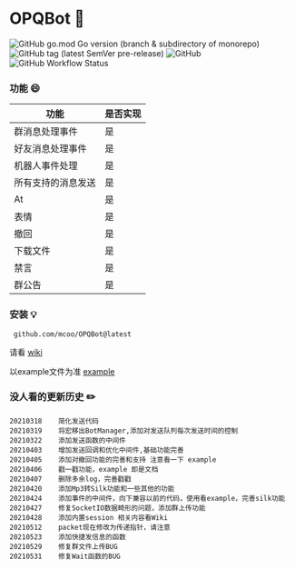 # OPQBot 🎉
![GitHub go.mod Go version (branch & subdirectory of monorepo)](https://img.shields.io/github/go-mod/go-version/mcoo/OPQBot/master?filename=go.mod&style=for-the-badge&logo=go) ![GitHub tag (latest SemVer pre-release)](https://img.shields.io/github/v/tag/mcoo/OPQBot?include_prereleases&style=for-the-badge&logo=data:image/png;base64,iVBORw0KGgoAAAANSUhEUgAAABAAAAAQCAYAAAAf8/9hAAAA1klEQVQ4T6XTvQ3CMBCG4fdKRgCxBQvQMgAZggUQFdDBCAxAAz1INGQAKCnYgR0O2VjBSc5JBCn98+Tusy2qegXG1L8HcAF2IvI05v2QqKqmJsP4C5iJyNFaFwM5sAeGwNJYnFlIDGxEZOE2quoJmHRBYmAtIqsA3IBRorVSJdUMzkAvEWrsFYgDmv7WlK9HHODKtkJrORw/nTmgD7gqBl12VNbcJYQ2BQ4/ALkH/kCyAvgB+YRYLVtVu7TzPUar7xakfJFSwSWQ2nuotRCDAZmHsa31mN4A6l46o4qtxAAAAABJRU5ErkJggg==) ![GitHub](https://img.shields.io/github/license/mcoo/OPQBot?style=for-the-badge&logo=data:image/png;base64,iVBORw0KGgoAAAANSUhEUgAAABAAAAAQCAYAAAAf8/9hAAABMklEQVQ4T5WTsS5EQRSGv18EhcgmOkqJVlQ6sZWGgkQhUW9hS4XS7jOICIUKkUi20CjxBrKdBxCFgifwy6y7nL3mbjjNnZz7zzfn/GdGhLC9B6yF1IOkVtSU1+onbO8CR8B9EK0AC5K6VZAISCcdANeFeApYBeqSInSAFQEN4CRz0iPwnsl3JB1+A5LA9l36Sqrbfis2JUA5RoBlYP8vgFRZP6bD+hhoxxa2gNMgmARGh0zgQtJOzsTYb+0/JlaNcVFSzodecWUPzoHZUPYr0JCUm8IPwHbatARslgDPQOr1duhFsn0JbANPwEsQzwDzQEtSOweR7TNgY9h9Bz6AK0nNX2/BtituWllbkzTgWc/EApDK60rq2J4r3kD6PwaMAxNFG5WAL0elBLwB1rP9Zir4BJmUbAFx6PbeAAAAAElFTkSuQmCC) ![GitHub Workflow Status](https://img.shields.io/github/workflow/status/opq-osc/OPQBot/CodeQL?style=for-the-badge)
### 功能 😄
|功能|是否实现|
|-|-|
|群消息处理事件|是|
|好友消息处理事件|是|
|机器人事件处理|是|
|所有支持的消息发送|是|
|At|是|
|表情|是|
|撤回|是|
|下载文件|是|
|禁言|是|
|群公告|是|

### 安装 💡
` github.com/mcoo/OPQBot@latest`

请看 [wiki](https://mcenjoy.cn/opqwiki)

以example文件为准 [example](https://github.com/opq-osc/OPQBot/blob/main/example/main.go)

### 没人看的更新历史 ✏️
```
20210318    简化发送代码
20210319    将宏移出BotManager,添加对发送队列每次发送时间的控制
20210322    添加发送函数的中间件
20210403    增加发送回调和优化中间件,基础功能完善
20210405    添加对撤回功能的完善和支持 注意看一下 example
20210406    戳一戳功能，example 即是文档
20210407    删除多余log，完善戳戳
20210420    添加Mp3转Silk功能和一些其他的功能
20210424    添加事件的中间件，向下兼容以前的代码，使用看example，完善silk功能
20210427    修复SocketIO数据畸形的问题，添加群上传功能
20210428    添加内置session 相关内容看Wiki
20210512    packet现在修改为传递指针，请注意
20210523    添加快捷发信息的函数
20210529    修复群文件上传BUG
20210531    修复Wait函数的BUG
```
